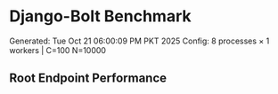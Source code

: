 # Django-Bolt Benchmark
Generated: Tue Oct 21 06:00:09 PM PKT 2025
Config: 8 processes × 1 workers | C=100 N=10000

## Root Endpoint Performance

